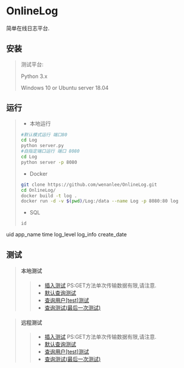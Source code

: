 # OnlineLog
简单在线日志平台.

## 安装

> 测试平台:
>
> Python 3.x
>
> Windows 10 or Ubuntu server 18.04

## 运行

> * 本地运行
>
> ```bash
> #默认模式运行 端口80
> cd Log
> python server.py
> #自指定端口运行 端口 8080
> cd Log
> python server -p 8080
> ```
>
> * Docker
>
> ```bash
> git clone https://github.com/wenanlee/OnlineLog.git
> cd OnlineLog/
> docker build -t log .
> docker run -d -v $(pwd)/Log:/data --name Log -p 8080:80 log
> ```
> * SQL
> ```
> id
uid
app_name
time
log_level
log_info
create_date



## 测试
> #### 本地测试
> > * [插入测试](http://127.0.0.1/insert?name=测试软件&uid=1&log=[{"level":1,"time":"1.2223s","info":"测试消息1"},{"level":2,"time":"1.2223s","info":"测试消息2"}]) PS:GET方法单次传输数据有限,请注意.
> > * [默认查询测试](http://127.0.0.1/select?1=1)
> > * [查询用户[test]测试](http://127.0.0.1/select?uid=1)
>> * <a href="http://127.0.0.1/select?log_level>=2 and app_name = '项目测试' and app_count =(SELECT max(app_count) FROM log)" target="_blank">查询测试(最后一次测试)</a>

> ####  远程测试
> > * [插入测试](/insert?name=测试软件&uid=1&log=[{"level":1,"time":"1.2223s","info":"测试消息1"},{"level":2,"time":"1.2223s","info":"测试消息2"}]) PS:GET方法单次传输数据有限,请注意.
> > * [默认查询测试](/select?1=1)
> > * [查询用户[test]测试](/select?uid=1)
> > * <a href="/select?log_level>=2 and app_name = '项目测试' and app_count =(SELECT max(app_count) FROM log)" target="_blank">查询测试(最后一次测试)</a>


